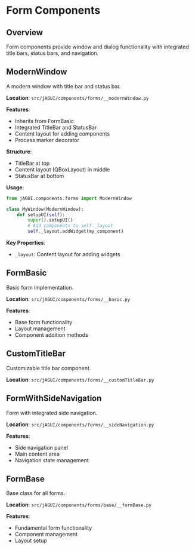 # Form Components

## Overview

Form components provide window and dialog functionality with integrated title bars, status bars, and navigation.

## ModernWindow

A modern window with title bar and status bar.

**Location**: `src/jAGUI/components/forms/__modernWindow.py`

**Features**:
- Inherits from FormBasic
- Integrated TitleBar and StatusBar
- Content layout for adding components
- Process marker decorator

**Structure**:
- TitleBar at top
- Content layout (QBoxLayout) in middle
- StatusBar at bottom

**Usage**:
```python
from jAGUI.components.forms import ModernWindow

class MyWindow(ModernWindow):
    def setupUI(self):
        super().setupUI()
        # Add components to self._layout
        self._layout.addWidget(my_component)
```

**Key Properties**:
- `_layout`: Content layout for adding widgets

## FormBasic

Basic form implementation.

**Location**: `src/jAGUI/components/forms/__basic.py`

**Features**:
- Base form functionality
- Layout management
- Component addition methods

## CustomTitleBar

Customizable title bar component.

**Location**: `src/jAGUI/components/forms/__customTitleBar.py`

## FormWithSideNavigation

Form with integrated side navigation.

**Location**: `src/jAGUI/components/forms/__sideNavigation.py`

**Features**:
- Side navigation panel
- Main content area
- Navigation state management

## FormBase

Base class for all forms.

**Location**: `src/jAGUI/components/forms/base/__formBase.py`

**Features**:
- Fundamental form functionality
- Component management
- Layout setup
